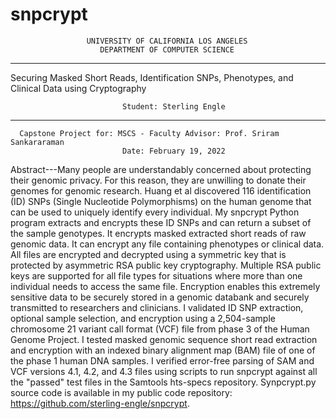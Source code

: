 # snpcrypt
                     UNIVERSITY OF CALIFORNIA LOS ANGELES
                        DEPARTMENT OF COMPUTER SCIENCE
_______________________________________________________________________________________
Securing Masked Short Reads, Identification SNPs, Phenotypes, and Clinical Data
                               using Cryptography

                             Student: Sterling Engle
_______________________________________________________________________________________
      Capstone Project for: MSCS - Faculty Advisor: Prof. Sriram Sankararaman
                             Date: February 19, 2022

Abstract---Many people are understandably concerned about protecting their genomic privacy.
For this reason, they are unwilling to donate their genomes for genomic research. 
Huang et al discovered 116 identification (ID) SNPs (Single Nucleotide Polymorphisms) 
on the human genome that can be used to uniquely identify every individual. My snpcrypt 
Python program extracts and encrypts these ID SNPs and can return a subset of the sample 
genotypes. It encrypts masked extracted short reads of raw genomic data. It can encrypt 
any file containing phenotypes or clinical data. All files are encrypted and decrypted using 
a symmetric key that is protected by asymmetric RSA public key cryptography. Multiple 
RSA public keys are supported for all file types for situations where more than one 
individual needs to access the same file. Encryption enables this extremely sensitive 
data to be securely stored in a genomic databank and securely transmitted to researchers 
and clinicians. I validated ID SNP extraction, optional sample selection, and encryption 
using a 2,504-sample chromosome 21 variant call format (VCF) file from phase 3 of the 
Human Genome Project. I tested masked genomic sequence short read extraction and 
encryption with an indexed binary alignment map (BAM) file of one of the phase 1 human 
DNA samples. I verified error-free parsing of SAM and VCF versions 4.1, 4.2, and 4.3 
files using scripts to run snpcrypt against all the "passed" test files in the Samtools 
hts-specs repository. Synpcrypt.py source code is available in my public code repository:
https://github.com/sterling-engle/snpcrypt.
